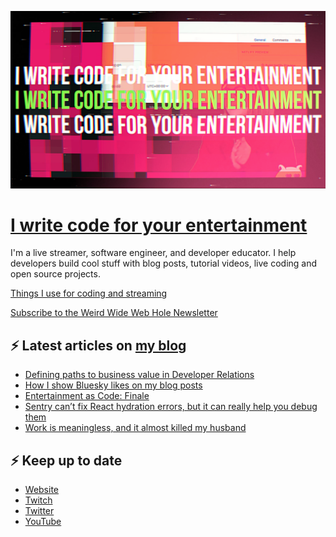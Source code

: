 ![!write code for your entertainment](trailer_thumb.png)

# [I write code for your entertainment](https://www.twitch.tv/videos/1971055901)

I'm a live streamer, software engineer, and developer educator. I help developers build cool stuff with blog posts,
tutorial videos, live coding and open source projects.

[Things I use for coding and streaming](https://whitep4nth3r.com/uses/)

[Subscribe to the Weird Wide Web Hole Newsletter](https://buttondown.email/weirdwidewebhole)

## ⚡️ Latest articles on [my blog](https://whitep4nth3r.com)

<!-- BLOG-POST-LIST:START -->
- [Defining paths to business value in Developer Relations](https://whitep4nth3r.com/blog/defining-paths-to-business-value-in-developer-relations/)
- [How I show Bluesky likes on my blog posts](https://whitep4nth3r.com/blog/show-bluesky-likes-on-blog-posts/)
- [Entertainment as Code: Finale](https://whitep4nth3r.com/talks/entertainment-as-code-finale/)
- [Sentry can’t fix React hydration errors, but it can really help you debug them](https://blog.sentry.io/sentry-cant-fix-react-hydration-errors-but-it-can-really-help-you-debug-them/)
- [Work is meaningless, and it almost killed my husband](https://whitep4nth3r.com/blog/work-is-meaningless/)
<!-- BLOG-POST-LIST:END -->

## ⚡️ Keep up to date

- [Website](https://whitep4nth3r.com/)
- [Twitch](https://twitch.tv/whitep4nth3r)
- [Twitter](https://twitter.com/whitep4nth3r)
- [YouTube](https://www.youtube.com/c/whitep4nth3r/videos)
